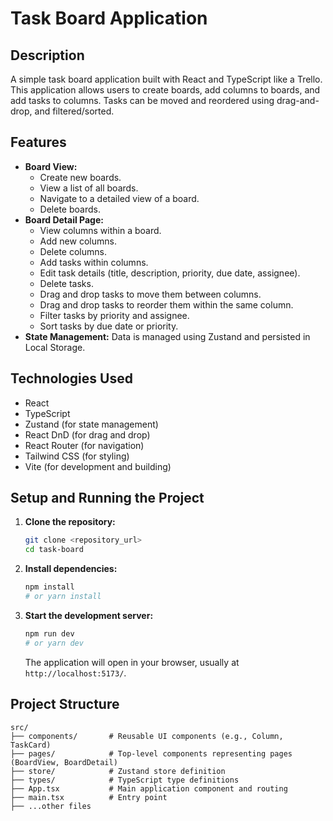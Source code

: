 # Task Board Application

## Description

A simple task board application built with React and TypeScript like a Trello. This application allows users to create boards, add columns to boards, and add tasks to columns. Tasks can be moved and reordered using drag-and-drop, and filtered/sorted.

## Features

- **Board View:**
  - Create new boards.
  - View a list of all boards.
  - Navigate to a detailed view of a board.
  - Delete boards.
- **Board Detail Page:**
  - View columns within a board.
  - Add new columns.
  - Delete columns.
  - Add tasks within columns.
  - Edit task details (title, description, priority, due date, assignee).
  - Delete tasks.
  - Drag and drop tasks to move them between columns.
  - Drag and drop tasks to reorder them within the same column.
  - Filter tasks by priority and assignee.
  - Sort tasks by due date or priority.
- **State Management:** Data is managed using Zustand and persisted in Local Storage.

## Technologies Used

- React
- TypeScript
- Zustand (for state management)
- React DnD (for drag and drop)
- React Router (for navigation)
- Tailwind CSS (for styling)
- Vite (for development and building)

## Setup and Running the Project

1.  **Clone the repository:**
    ```bash
    git clone <repository_url>
    cd task-board
    ```
2.  **Install dependencies:**
    ```bash
    npm install
    # or yarn install
    ```
3.  **Start the development server:**

    ```bash
    npm run dev
    # or yarn dev
    ```

    The application will open in your browser, usually at `http://localhost:5173/`.

## Project Structure

```
src/
├── components/       # Reusable UI components (e.g., Column, TaskCard)
├── pages/            # Top-level components representing pages (BoardView, BoardDetail)
├── store/            # Zustand store definition
├── types/            # TypeScript type definitions
├── App.tsx           # Main application component and routing
├── main.tsx          # Entry point
├── ...other files
```
